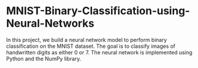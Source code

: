 # MNIST-Binary-Classification-using-Neural-Networks
In this project, we build a neural network model to perform binary classification on the MNIST dataset. The goal is to classify images of handwritten digits as either 0 or 7. The neural network is implemented using Python and the NumPy library.
